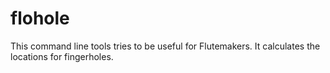 # flohole
This command line tools tries to be useful for Flutemakers. It calculates the locations for fingerholes.
